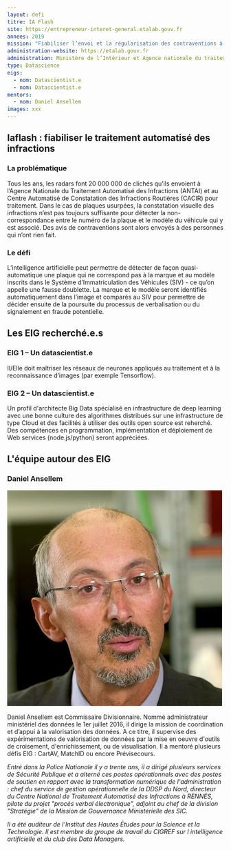 ```yaml
---
layout: defi
titre: IA Flash
site: https://entrepreneur-interet-general.etalab.gouv.fr
annees: 2019
mission: "Fiabiliser l’envoi et la régularisation des contraventions à partir de la reconnaissance d’images"
administration-website: https://etalab.gouv.fr
administration: Ministère de l’Intérieur et Agence nationale du traitement automatisé des infractions (ANTAI)   
type: Datascience
eigs:
  - nom: Datascientist.e
  - nom: Datascientist.e
mentors: 
  - nom: Daniel Ansellem
images: xxx
---
```


## Iaflash : fiabiliser le traitement automatisé des infractions 

### La problématique

Tous les ans, les radars font 20 000 000 de clichés qu’ils envoient à l’Agence Nationale du Traitement Automatisé des Infractions (ANTAI) et au Centre Automatisé de Constatation des Infractions Routières (CACIR) pour traitement. Dans le cas de plaques usurpées, la constatation visuelle des infractions n’est pas toujours suffisante pour détecter la non-correspondance entre le numéro de la plaque et le modèle du véhicule qui y est associé. Des avis de contraventions sont alors envoyés à des personnes qui n’ont rien fait. 

### Le défi 

L’intelligence artificielle peut permettre de détecter de façon quasi-automatique une plaque qui ne correspond pas à la marque et au modèle inscrits dans le Système d’Immatriculation des Véhicules (SIV) - ce qu’on appelle une fausse doublette. La marque et le modèle seront identifiés automatiquement dans l’image et comparés au SIV pour permettre de décider ensuite de la poursuite du processus de verbalisation ou du signalement en fraude potentielle. 

## Les EIG recherché.e.s

### EIG 1 – Un datascientist.e
Il/Elle doit maîtriser les réseaux de neurones appliqués au traitement et à la reconnaissance d’images (par exemple Tensorflow).

### EIG 2 – Un datascientist.e
Un profil d'architecte Big Data spécialisé en infrastructure de deep learning avec une bonne culture des algorithmes distribués sur une infrastructure de type Cloud et des facilités à utiliser des outils open source est reherché. Des compétences en programmation, implémentation et déploiement de Web services (node.js/python) seront appréciées.

## L'équipe autour des EIG

### Daniel Ansellem

![Daniel Ansellem](/img/communaute/Daniel-Ansellem-2.png)

Daniel Ansellem est Commissaire Divisionnaire. Nommé administrateur ministériel des données le 1er juillet 2016, il dirige la mission de coordination et d’appui à la valorisation des données. A ce titre, il supervise des expérimentations de valorisation de données par la mise en oeuvre d'outils de croisement, d'enrichissement, ou de visualisation. Il a mentoré plusieurs défis EIG : CartAV, MatchID ou encore Prévisecours.

_Entré dans la Police Nationale il y a trente ans, il a dirigé plusieurs services de Sécurité Publique et a alterné ces postes opérationnels avec des postes de soutien en rapport avec la transformation numérique de l'administration : chef du service de gestion opérationnelle de la DDSP du Nord, directeur du Centre National de Traitement Automatisé des Infractions à RENNES, pilote du projet "procès verbal électronique", adjoint au chef de la division "Stratégie" de la Mission de Gouvernance Ministérielle des SIC._

_Il a été auditeur de l’Institut des Hautes Études pour la Science et la Technologie. Il est membre du groupe de travail du CIGREF sur l intelligence artificielle et du club des Data Managers._
